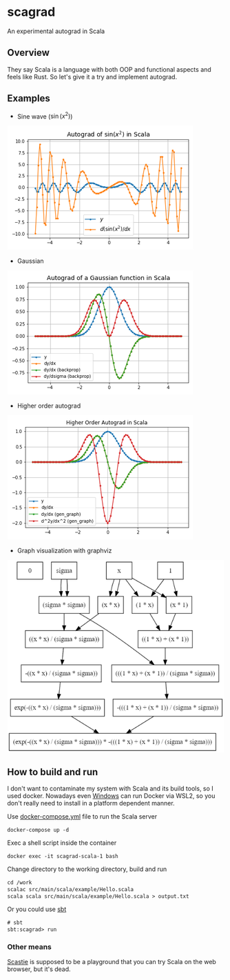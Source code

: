 # scagrad

An experimental autograd in Scala


## Overview

They say Scala is a language with both OOP and functional aspects and feels like Rust.
So let's give it a try and implement autograd.

## Examples

* Sine wave ($\sin(x^2)$)

![Sine function plot](images/scagrad-sin.png)

* Gaussian

![Gaussian function plot](images/scagrad-gauss.png)

* Higher order autograd

![Higher order autograd plot](images/scagrad-higher.png)

* Graph visualization with graphviz

![Graphviz](images/graphviz.png)


## How to build and run

I don't want to contaminate my system with Scala and its build tools, so I used docker.
Nowadays even [Windows](https://docs.docker.com/desktop/install/windows-install/) can run Docker via WSL2, so you don't really need to install in a platform dependent manner.

Use [docker-compose.yml](docker-compose.yml) file to run the Scala server

```
docker-compose up -d
```

Exec a shell script inside the container

```
docker exec -it scagrad-scala-1 bash
```

Change directory to the working directory, build and run

```
cd /work
scalac src/main/scala/example/Hello.scala
scala scala src/main/scala/example/Hello.scala > output.txt
```

Or you could use [sbt](https://www.scala-sbt.org/)

```
# sbt
sbt:scagrad> run
```

### Other means

[Scastie](https://scastie.scala-lang.org/) is supposed to be a playground that you can try Scala on the web browser, but it's dead.
